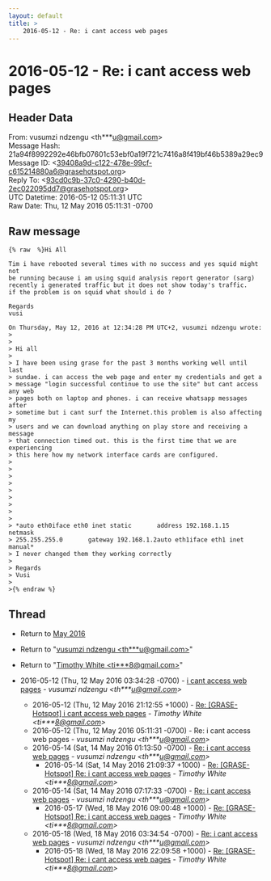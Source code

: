 ```yaml
---
layout: default
title: >
    2016-05-12 - Re: i cant access web pages
---
```


# 2016-05-12 - Re: i cant access web pages

## Header Data

From: vusumzi ndzengu \<th***u@gmail.com\><br>
Message Hash: 21a94f8992292e46bfb07601c53ebf0a19f721c7416a8f419bf46b5389a29ec9<br>
Message ID: \<39408a9d-c122-478e-99cf-c615214880a6@grasehotspot.org\><br>
Reply To: \<93cd0c9b-37c0-4290-b40d-2ec022095dd7@grasehotspot.org\><br>
UTC Datetime: 2016-05-12 05:11:31 UTC<br>
Raw Date: Thu, 12 May 2016 05:11:31 -0700<br>

## Raw message

```
{% raw  %}Hi All

Tim i have rebooted several times with no success and yes squid might not 
be running because i am using squid analysis report generator (sarg) 
recently i generated traffic but it does not show today's traffic.
if the problem is on squid what should i do ?

Regards
vusi 

On Thursday, May 12, 2016 at 12:34:28 PM UTC+2, vusumzi ndzengu wrote:
>
>
> Hi all
>
> I have been using grase for the past 3 months working well until last 
> sundae. i can access the web page and enter my credentials and get a 
> message "login successful continue to use the site" but cant access any web 
> pages both on laptop and phones. i can receive whatsapp messages after 
> sometime but i cant surf the Internet.this problem is also affecting my 
> users and we can download anything on play store and receiving a message 
> that connection timed out. this is the first time that we are experiencing 
> this here how my network interface cards are configured.
>
>
>
>
>
>
>
>
>
> *auto eth0iface eth0 inet static       address 192.168.1.15       netmask 
> 255.255.255.0       gateway 192.168.1.2auto eth1iface eth1 inet manual*
> I never changed them they working correctly
>
> Regards
> Vusi
>
>{% endraw %}
```

## Thread

+ Return to [May 2016](/archive/2016/05)

+ Return to "[vusumzi ndzengu <th***u<span>@</span>gmail.com>](/authors/th___u_at_gmail_com)"
+ Return to "[Timothy White <ti***8<span>@</span>gmail.com>](/authors/ti___8_at_gmail_com)"

+ 2016-05-12 (Thu, 12 May 2016 03:34:28 -0700) - [i cant access web pages](/archive/2016/05/88d60b348991902265fca048b5a7f275ff8de0ec1d0f4f8d5911dc709ec52283) - _vusumzi ndzengu \<th***u@gmail.com\>_
  + 2016-05-12 (Thu, 12 May 2016 21:12:55 +1000) - [Re: [GRASE-Hotspot] i cant access web pages](/archive/2016/05/6841eeda0e2a974e4b27bb4a846b29848268a935798a62077e59622184f0f440) - _Timothy White \<ti***8@gmail.com\>_
  + 2016-05-12 (Thu, 12 May 2016 05:11:31 -0700) - Re: i cant access web pages - _vusumzi ndzengu \<th***u@gmail.com\>_
  + 2016-05-14 (Sat, 14 May 2016 01:13:50 -0700) - [Re: i cant access web pages](/archive/2016/05/699db669af7754b74f270eefdde1c134f8f71d66cfcbc7b442cf424cccaf3f24) - _vusumzi ndzengu \<th***u@gmail.com\>_
    + 2016-05-14 (Sat, 14 May 2016 21:09:37 +1000) - [Re: [GRASE-Hotspot] Re: i cant access web pages](/archive/2016/05/865434ba2d5554563a8ed4b25a7263880f644b3ca246be9de5f707cdeafb7fbe) - _Timothy White \<ti***8@gmail.com\>_
  + 2016-05-14 (Sat, 14 May 2016 07:17:33 -0700) - [Re: i cant access web pages](/archive/2016/05/8fe8ae753a9336a2c6927a91eeabbbc4139fe9af5f8a0db4183a115fd3f5a792) - _vusumzi ndzengu \<th***u@gmail.com\>_
    + 2016-05-17 (Wed, 18 May 2016 09:00:48 +1000) - [Re: [GRASE-Hotspot] Re: i cant access web pages](/archive/2016/05/d83f97c67a3cd2d32a09fe249dc0f15cf79f094cc83a1d71efaab8137a6d83d5) - _Timothy White \<ti***8@gmail.com\>_
  + 2016-05-18 (Wed, 18 May 2016 03:34:54 -0700) - [Re: i cant access web pages](/archive/2016/05/456f6556c0ed074835ffece1ad3eefaf0abc8bf93abab588b6e0f9b47ddeccbf) - _vusumzi ndzengu \<th***u@gmail.com\>_
    + 2016-05-18 (Wed, 18 May 2016 22:09:58 +1000) - [Re: [GRASE-Hotspot] Re: i cant access web pages](/archive/2016/05/8a347a462ec38f25e0045b13e97ac8d24dd1e40e283344b390a19559bb9b9956) - _Timothy White \<ti***8@gmail.com\>_

